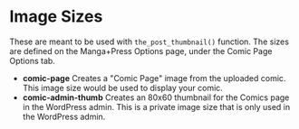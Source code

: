 # Image Sizes

These are meant to be used with `the_post_thumbnail()` function. The sizes are defined on the Manga+Press Options page, under the Comic Page Options tab.

* **comic-page** Creates a "Comic Page" image from the uploaded comic. This image size would be used to display your comic.
* **comic-admin-thumb** Creates an 80x60 thumbnail for the Comics page in the WordPress admin. This is a private image size that is only used in the WordPress admin.